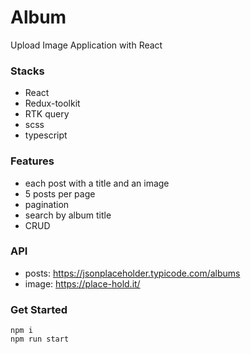 # Album
Upload Image Application with React


### Stacks 
- React
- Redux-toolkit
- RTK query
- scss
- typescript



### Features

- each post with a title and an image
- 5 posts per page
- pagination
- search by album title
- CRUD

### API 
- posts: https://jsonplaceholder.typicode.com/albums
- image: https://place-hold.it/

### Get Started

```
npm i
npm run start
```




